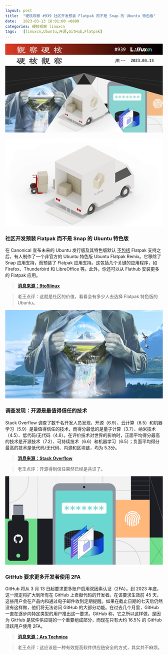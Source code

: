 ```yaml
---
layout: post
title:	"硬核观察 #939 社区开发预装 Flatpak 而不是 Snap 的 Ubuntu 特色版"
date:	2023-03-13 18:01:00 +0800 
categories:	硬核观察 linuxcn 
tags:	[linuxcn,Ubuntu,开源,GitHub,Flatpak]
---
```



![](/Asserts/Images/album/202303/13/180035kn33gxn3naa2xu43.jpg)


![](/Asserts/Images/album/202303/13/180041iblivvpkavjffa9b.jpg)


### 社区开发预装 Flatpak 而不是 Snap 的 Ubuntu 特色版


在 Canonical 宣布未来的 Ubuntu 发行版及其特色版默认 [不包括](/article-15570-1.html) Flatpak 支持之后，有人制作了一个非官方的 Ubuntu 特色版 Ubuntu Flatpak Remix。它移除了 Snap 应用支持，而预装了 Flatpak 应用支持。这包括几个关键的应用程序，如 Firefox、Thunderbird 和 LibreOffice 等。此外，你还可以从 Flathub 安装更多的 Flatpak 应用。



> 
> **[消息来源：9to5linux](https://9to5linux.com/meet-ubuntu-flatpak-remix-ubuntu-with-flatpak-support-preinstalled)**
> 
> 
> 



> 
> 老王点评：这就是社区的价值，看看会有多少人去选择 Flatpak 特色版的 Ubuntu。
> 
> 
> 


![](/Asserts/Images/album/202303/13/180054o4a14ixxzu2rsuz6.jpg)


### 调查发现：开源是最值得信任的技术


Stack Overflow 调查了数千名开发人员发现，开源（6.9）、云计算（6.5）和机器学习（5.9）是最值得信任的技术，而得分最低的是量子计算（3.7）、纳米技术（4.5）、低代码/无代码（4.6）。在评价技术对世界的影响时，正面平均得分最高的技术是开源技术（7.2）、可持续技术（6.6）和机器学习（6.5）；负面平均得分最高的技术是低代码/无代码、内源和区块链，均为 5.3分。



> 
> **[消息来源：Stack Overflow](https://stackoverflow.blog/2023/03/09/after-the-buzz-fades-what-our-data-tells-us-about-emerging-technology-sentiment/)**
> 
> 
> 



> 
> 老王点评：开源得到信任果然已经是共识了。
> 
> 
> 


![](/Asserts/Images/album/202303/13/180111bsp9be77pee922kk.jpg)


### GitHub 要求更多开发者使用 2FA


GitHub 将从 3 月 13 日起要求更多账户启用双因素认证（2FA）。到 2023 年底，这一规定将扩大到所有在 GitHub 上贡献代码的开发者。在该要求生效前 45 天，这些用户会在产品内和通过电子邮件收到定期提醒。如果在截止日期的七天后仍然没有这样做，他们将无法访问 GitHub 的大部分功能。在过去几个月里，GitHub 一直在逐步向特定类型的用户推出这一要求。GitHub 称，它之所以这样做，是因为 GitHub 是软件供应链的一个重要组成部分，而现在只有大约 16.5% 的 GitHub 活跃用户使用 2FA。



> 
> **[消息来源：Ars Technica](https://arstechnica.com/gadgets/2023/03/githubs-push-to-make-2fa-mandatory-kicks-off-march-13/)**
> 
> 
> 



> 
> 老王点评：这应该是一种有效提高软件供应链安全的方式，其实并不麻烦。
> 
> 
>
